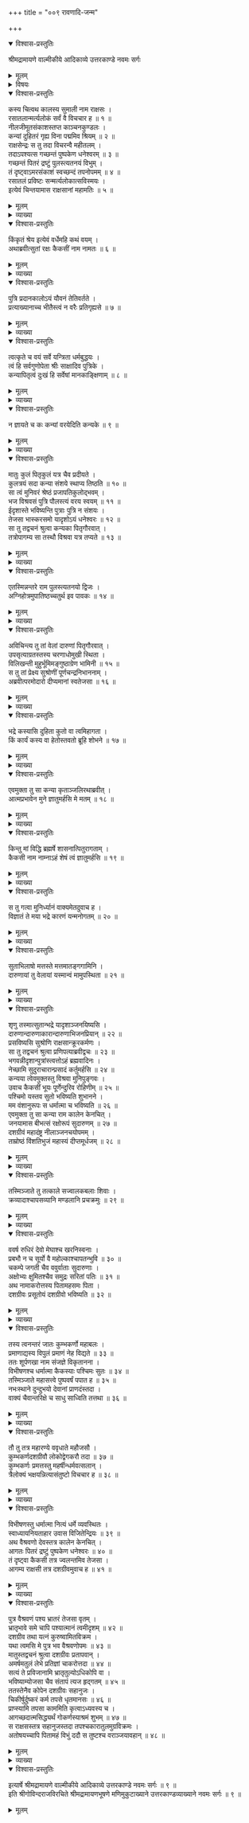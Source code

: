 +++
title = "००९ रावणादि-जन्म"

+++

<details open><summary>विश्वास-प्रस्तुतिः</summary>

श्रीमद्रामायणे वाल्मीकीये आदिकाव्ये उत्तरकाण्डे नवमः सर्गः
</details>

<details><summary>मूलम्</summary>

श्रीमद्रामायणे वाल्मीकीये आदिकाव्ये उत्तरकाण्डे नवमः सर्गः
</details>

<details><summary>विषयः</summary>

कदाचन तनययासहरसातलाद्भूतलंगतेनसुमालिनाराक्षसेन विश्रवसोदर्शनायपुष्पक -विमानेनगच्छतः कुबेरस्य दर्शनम् ॥ १ ॥ तत्तुल्यपौत्रकामेनतेन निजकन्यायाःकैकस्या विश्रवस्समीपंप्रति प्रेषणम् ॥ २ ॥ तपःप्रभावेन कैकसीभावविदातेन तांप्रति प्रदोषसमयसमा -गमनाद्धेतो रूक्षराक्षसरूपापत्यजननोक्तिः ॥ ३ ॥ ततस्तयाप्रार्थनाप्रसादितेनतेन पुनस्तांप्रति धर्मिष्ठकनिष्ठतनयजननविषयकवरदानम् ॥ ४ ॥ ततःकैकस्यां कालक्रमेणविश्रवस्सकाशा -द्रावणकुंभकर्णशूर्पणखाविभीषणानांजननम् ॥ ५ ॥ रावणेन मातृप्रेरणयाकुंभकर्णविभीषणाभ्यां -सह गोकर्णेतपश्चरणम् ॥ ६ ॥
</details>

<details open><summary>विश्वास-प्रस्तुतिः</summary>

कस्य चित्वथ कालस्य सुमाली नाम राक्षसः ।  
रसातलान्मर्त्यलोकं सर्वं वै विचचार ह ॥ १ ॥  
नीलजीमूतसंकाशस्तप्त काञ्चनकुण्डलः ।  
कन्यां दुहितरं गृह्य विना पद्ममिव श्रियम् ॥ २ ॥  
राक्षसेन्द्रः स तु तदा विचरन्वै महीतलम् ।  
तदाऽपश्यत्स गच्छन्तं पुष्पकेण धनेश्वरम् ॥ ३ ॥  
गच्छन्तं पितरं द्रष्टुं पुलस्त्यतनयं विभुम् ।  
तं दृष्ट्वाऽमरसंकाशं स्वच्छन्दं तपनोपमम् ॥ ४ ॥  
रसातलं प्रविष्टः सन्मर्त्यलोकात्सविस्मयः ।  
इत्येवं चिन्तयामास राक्षसानां महामतिः ॥ ५ ॥
</details>

<details><summary>मूलम्</summary>

कस्य चित्वथ कालस्य सुमाली नाम राक्षसः ।  
रसातलान्मर्त्यलोकं सर्वं वै विचचार ह ॥ १ ॥  
नीलजीमूतसंकाशस्तप्त काञ्चनकुण्डलः ।  
कन्यां दुहितरं गृह्य विना पद्ममिव श्रियम् ॥ २ ॥  
राक्षसेन्द्रः स तु तदा विचरन्वै महीतलम् ।  
तदाऽपश्यत्स गच्छन्तं पुष्पकेण धनेश्वरम् ॥ ३ ॥  
गच्छन्तं पितरं द्रष्टुं पुलस्त्यतनयं विभुम् ।  
तं दृष्ट्वाऽमरसंकाशं स्वच्छन्दं तपनोपमम् ॥ ४ ॥  
रसातलं प्रविष्टः सन्मर्त्यलोकात्सविस्मयः ।  
इत्येवं चिन्तयामास राक्षसानां महामतिः ॥ ५ ॥
</details>

<details><summary>व्याख्या</summary>

विना पद्मं पद्मं त्यक्त्वा स्थितां ॥ २-५ ॥
</details>

<details open><summary>विश्वास-प्रस्तुतिः</summary>

किंकृतं श्रेय इत्येवं वर्धेमहि कथं वयम् ।  
अथाब्रवीत्सुतां रक्षः कैकसीं नाम नामतः ॥ ६ ॥
</details>

<details><summary>मूलम्</summary>

किंकृतं श्रेय इत्येवं वर्धेमहि कथं वयम् ।  
अथाब्रवीत्सुतां रक्षः कैकसीं नाम नामतः ॥ ६ ॥
</details>

<details><summary>व्याख्या</summary>

राक्षसानां श्रेयः किंकृतं स्यात् केनोपायेन कृतं स्यात् । कथं वयं वर्धेमहीत्येवं चिन्तयामासेति योजना ॥ ६ ॥
</details>

<details open><summary>विश्वास-प्रस्तुतिः</summary>

पुत्रि प्रदानकालोऽयं यौवनं तेतिवर्तते ।  
प्रत्याख्यानाच्च भीतैस्त्वं न वरैः प्रतिगृह्यसे ॥ ७ ॥
</details>

<details><summary>मूलम्</summary>

पुत्रि प्रदानकालोऽयं यौवनं तेतिवर्तते ।  
प्रत्याख्यानाच्च भीतैस्त्वं न वरैः प्रतिगृह्यसे ॥ ७ ॥
</details>

<details><summary>व्याख्या</summary>

प्रत्याख्यानात् भीतैरस्माभिस्त्वं वरैर्न प्रतिगृह्यसे । प्रतिग्रहं न प्राप्नोषीत्यर्थः ॥ ७ ॥
</details>

<details open><summary>विश्वास-प्रस्तुतिः</summary>

त्वत्कृते च वयं सर्वे यन्त्रिता धर्मबुद्धयः ।  
त्वं हि सर्वगुणोपेता श्रीः साक्षादिव पुत्रिके ।  
कन्यापितृत्वं दुःखं हि सर्वेषां मानकाङ्क्षिणाम् ॥ ८ ॥
</details>

<details><summary>मूलम्</summary>

त्वत्कृते च वयं सर्वे यन्त्रिता धर्मबुद्धयः ।  
त्वं हि सर्वगुणोपेता श्रीः साक्षादिव पुत्रिके ।  
कन्यापितृत्वं दुःखं हि सर्वेषां मानकाङ्क्षिणाम् ॥ ८ ॥
</details>

<details><summary>व्याख्या</summary>

यन्त्रिताः कृतप्रयासाः । धर्मबुद्धयः विवाहधर्मनिमित्तचिन्तावन्तः ॥ ८ ॥
</details>

<details open><summary>विश्वास-प्रस्तुतिः</summary>

न ज्ञायते च कः कन्यां वरयेदिति कन्यके ॥ ९ ॥
</details>

<details><summary>मूलम्</summary>

न ज्ञायते च कः कन्यां वरयेदिति कन्यके ॥ ९ ॥
</details>

<details><summary>व्याख्या</summary>

कन्यापितृत्वस्य दुःखत्वमेव प्रदर्शयति – न ज्ञायत इति ॥ ९ ॥
</details>

<details open><summary>विश्वास-प्रस्तुतिः</summary>

मातुः कुलं पितृकुलं यत्र चैव प्रदीयते ।  
कुलत्रयं सदा कन्या संशये स्थाप्य तिष्ठति ॥ १० ॥  
सा त्वं मुनिवरं श्रेष्ठं प्रजापतिकुलोद्भवम् ।  
भज विश्रवसं पुत्रि पौलस्त्यं वरय स्वयम् ॥ ११ ॥  
ईदृशास्ते भविष्यन्ति पुत्राः पुत्रि न संशयः ।  
तेजसा भास्करसमो यादृशोऽयं धनेश्वरः ॥ १२ ॥  
सा तु तद्वचनं श्रुत्वा कन्यका पितृगौरवात् ।  
तत्रोपागम्य सा तस्थौ विश्रवा यत्र तप्यते ॥ १३ ॥
</details>

<details><summary>मूलम्</summary>

मातुः कुलं पितृकुलं यत्र चैव प्रदीयते ।  
कुलत्रयं सदा कन्या संशये स्थाप्य तिष्ठति ॥ १० ॥  
सा त्वं मुनिवरं श्रेष्ठं प्रजापतिकुलोद्भवम् ।  
भज विश्रवसं पुत्रि पौलस्त्यं वरय स्वयम् ॥ ११ ॥  
ईदृशास्ते भविष्यन्ति पुत्राः पुत्रि न संशयः ।  
तेजसा भास्करसमो यादृशोऽयं धनेश्वरः ॥ १२ ॥  
सा तु तद्वचनं श्रुत्वा कन्यका पितृगौरवात् ।  
तत्रोपागम्य सा तस्थौ विश्रवा यत्र तप्यते ॥ १३ ॥
</details>

<details><summary>व्याख्या</summary>

अथ वरणानन्तरमपि विशिष्य दुःखहेतुत्वं कन्याया इत्याह – मातुरिति ॥ संशये स्थाप्य तिष्ठतीति । कथमस्याश्चारित्रभ्रंशो न भविष्यतीति कुलत्रयं चिन्ताकुलमेव सदा भवतीत्यर्थः ॥ १०-१३ ॥
</details>

<details open><summary>विश्वास-प्रस्तुतिः</summary>

एतस्मिन्नन्तरे राम पुलस्त्यतनयो द्विजः ।  
अग्निहोत्रमुपातिष्ठच्चतुर्थ इव पावकः ॥ १४ ॥
</details>

<details><summary>मूलम्</summary>

एतस्मिन्नन्तरे राम पुलस्त्यतनयो द्विजः ।  
अग्निहोत्रमुपातिष्ठच्चतुर्थ इव पावकः ॥ १४ ॥
</details>

<details><summary>व्याख्या</summary>

उपातिष्ठत् प्रदोषे अग्निहोत्रं कृतवानित्यर्थः ॥ १४ ॥
</details>

<details open><summary>विश्वास-प्रस्तुतिः</summary>

अविचिन्त्य तु तां वेलां दारुणां पितृगौरवात् ।  
उपसृत्याग्रतस्तस्य चरणाधोमुखी स्थिता ।  
विलिखन्ती मुहुर्भूमिमङ्गुष्ठाग्रेण भामिनी ॥ १५ ॥  
स तु तां प्रेक्ष्य सुश्रोणीं पूर्णचन्द्रनिभाननाम् ।  
अब्रवीत्परमोदारो दीप्यमानां स्वतेजसा ॥ १६ ॥
</details>

<details><summary>मूलम्</summary>

अविचिन्त्य तु तां वेलां दारुणां पितृगौरवात् ।  
उपसृत्याग्रतस्तस्य चरणाधोमुखी स्थिता ।  
विलिखन्ती मुहुर्भूमिमङ्गुष्ठाग्रेण भामिनी ॥ १५ ॥  
स तु तां प्रेक्ष्य सुश्रोणीं पूर्णचन्द्रनिभाननाम् ।  
अब्रवीत्परमोदारो दीप्यमानां स्वतेजसा ॥ १६ ॥
</details>

<details><summary>व्याख्या</summary>

पितृगौरवात् पितरि बहुमानात् । चरणाधोमुखी चरणसमीपाधोमुखी । विलिखन्तीति चिन्तानुभावः ॥ १५-१६ ॥
</details>

<details open><summary>विश्वास-प्रस्तुतिः</summary>

भद्रे कस्यासि दुहिता कुतो वा त्वमिहागता ।  
किं कार्यं कस्य वा हेतोस्तवतो ब्रूहि शोभने ॥ १७ ॥
</details>

<details><summary>मूलम्</summary>

भद्रे कस्यासि दुहिता कुतो वा त्वमिहागता ।  
किं कार्यं कस्य वा हेतोस्तवतो ब्रूहि शोभने ॥ १७ ॥
</details>

<details><summary>व्याख्या</summary>

कुतः कस्माद्देशात् । किं कार्यं मया कर्तव्यं कस्य हेतोः कस्मै प्रयोजनाय ॥ १७ ॥
</details>

<details open><summary>विश्वास-प्रस्तुतिः</summary>

एवमुक्ता तु सा कन्या कृताञ्जलिरथाब्रवीत् ।  
आत्मप्रभावेन मुने ज्ञातुमर्हसि मे मतम् ॥ १८ ॥
</details>

<details><summary>मूलम्</summary>

एवमुक्ता तु सा कन्या कृताञ्जलिरथाब्रवीत् ।  
आत्मप्रभावेन मुने ज्ञातुमर्हसि मे मतम् ॥ १८ ॥
</details>

<details><summary>व्याख्या</summary>

मे मतं त्वद्भर्तृकत्वाभिलाषित्वं ॥ १८ ॥
</details>

<details open><summary>विश्वास-प्रस्तुतिः</summary>

किन्तु मां विद्धि ब्रह्मर्षे शासनात्पितुरागताम् ।  
कैकसी नाम नाम्नाऽहं शेषं त्वं ज्ञातुमर्हसि ॥ १९ ॥
</details>

<details><summary>मूलम्</summary>

किन्तु मां विद्धि ब्रह्मर्षे शासनात्पितुरागताम् ।  
कैकसी नाम नाम्नाऽहं शेषं त्वं ज्ञातुमर्हसि ॥ १९ ॥
</details>

<details><summary>व्याख्या</summary>

तच्च वक्तुं लज्जावशादनुचितमिति सूचयित्वा वक्तुमुचितमाह – किन्त्विति ॥ १९ ॥
</details>

<details open><summary>विश्वास-प्रस्तुतिः</summary>

स तु गत्वा मुनिर्ध्यानं वाक्यमेतदुवाच ह ।  
विज्ञातं ते मया भद्रे कारणं यन्मनोगतम् ॥ २० ॥
</details>

<details><summary>मूलम्</summary>

स तु गत्वा मुनिर्ध्यानं वाक्यमेतदुवाच ह ।  
विज्ञातं ते मया भद्रे कारणं यन्मनोगतम् ॥ २० ॥
</details>

<details><summary>व्याख्या</summary>

कारणं आगमनकारणं ॥ २० ॥
</details>

<details open><summary>विश्वास-प्रस्तुतिः</summary>

सुताभिलाषो मत्तस्ते मत्तमातङ्गगामिनि ।  
दारुणायां तु वेलायां यस्मान्वं मामुपस्थिता ॥ २१ ॥
</details>

<details><summary>मूलम्</summary>

सुताभिलाषो मत्तस्ते मत्तमातङ्गगामिनि ।  
दारुणायां तु वेलायां यस्मान्वं मामुपस्थिता ॥ २१ ॥
</details>

<details><summary>व्याख्या</summary>

तदेवाह – सुतेति ॥ २१ ॥
</details>

<details open><summary>विश्वास-प्रस्तुतिः</summary>

शृणु तस्मात्सुतान्भद्रे यादृशाञ्जनयिष्यसि ।  
दारुणान्दारुणाकारान्दारुणाभिजनप्रियान् ॥ २२ ॥  
प्रसविष्यसि सुश्रोणि राक्षसान्क्रूरकर्मणः ।  
सा तु तद्वचनं श्रुत्वा प्रणिपत्याब्रवीद्वचः ॥ २३ ॥  
भगवन्नीदृशान्पुत्रांस्त्वत्तोऽहं ब्रह्मवादिनः ।  
नेच्छामि सुदुराचारान्प्रसादं कर्तुमर्हसि ॥ २४ ॥  
कन्यया त्वेवमुक्तस्तु विश्रवा मुनिपुङ्गवः ।  
उवाच कैकसीं भूयः पूर्णेन्दुरिव रोहिणीम् ॥ २५ ॥  
पश्चिमो यस्तव सुतो भविष्यति शुभानने ।  
मम वंशानुरूपः स धर्मात्मा च भविष्यति ॥ २६ ॥  
एवमुक्ता तु सा कन्या राम कालेन केनचित् ।  
जनयामास बीभत्सं रक्षोरूपं सुदारुणम् ॥ २७ ॥  
दशग्रीवं महादंष्ट्र नीलाञ्जनचयोपमम् ।  
ताम्रोष्ठं विंशतिभुजं महास्यं दीप्तमूर्धजम् ॥ २८ ॥
</details>

<details><summary>मूलम्</summary>

शृणु तस्मात्सुतान्भद्रे यादृशाञ्जनयिष्यसि ।  
दारुणान्दारुणाकारान्दारुणाभिजनप्रियान् ॥ २२ ॥  
प्रसविष्यसि सुश्रोणि राक्षसान्क्रूरकर्मणः ।  
सा तु तद्वचनं श्रुत्वा प्रणिपत्याब्रवीद्वचः ॥ २३ ॥  
भगवन्नीदृशान्पुत्रांस्त्वत्तोऽहं ब्रह्मवादिनः ।  
नेच्छामि सुदुराचारान्प्रसादं कर्तुमर्हसि ॥ २४ ॥  
कन्यया त्वेवमुक्तस्तु विश्रवा मुनिपुङ्गवः ।  
उवाच कैकसीं भूयः पूर्णेन्दुरिव रोहिणीम् ॥ २५ ॥  
पश्चिमो यस्तव सुतो भविष्यति शुभानने ।  
मम वंशानुरूपः स धर्मात्मा च भविष्यति ॥ २६ ॥  
एवमुक्ता तु सा कन्या राम कालेन केनचित् ।  
जनयामास बीभत्सं रक्षोरूपं सुदारुणम् ॥ २७ ॥  
दशग्रीवं महादंष्ट्र नीलाञ्जनचयोपमम् ।  
ताम्रोष्ठं विंशतिभुजं महास्यं दीप्तमूर्धजम् ॥ २८ ॥
</details>

<details><summary>व्याख्या</summary>

दारुणान् क्रूरस्वभावान् । दारुणाकारान् कुरवेषान् । दारुणाभिजनप्रियान् दारुणाभिजने क्रूरबन्धौ राक्षसरूपे प्रियं येषां तान् ॥ २२-२८ ॥
</details>

<details open><summary>विश्वास-प्रस्तुतिः</summary>

तस्मिञ्जाते तु तत्काले सज्वालकबलाः शिवाः ।  
क्रव्यादाश्चापसव्यानि मण्डलानि प्रचक्रमुः ॥ २९ ॥
</details>

<details><summary>मूलम्</summary>

तस्मिञ्जाते तु तत्काले सज्वालकबलाः शिवाः ।  
क्रव्यादाश्चापसव्यानि मण्डलानि प्रचक्रमुः ॥ २९ ॥
</details>

<details><summary>व्याख्या</summary>

सज्वालकबलाः ज्वालारूपास्यान्तर्गतकबलाः । शिवाः वृद्धजम्बुकाः ॥ २९ ॥
</details>

<details open><summary>विश्वास-प्रस्तुतिः</summary>

ववर्ष रुधिरं देवो मेघाश्च खरनिस्वनाः ।  
प्रबभौ न च सूर्यो वै महोल्काश्चापतन्भुवि ॥ ३० ॥  
चकम्पे जगती चैव ववुर्वाताः सुदारुणाः ।  
अक्षोभ्यः क्षुमितश्चैव समुद्रः सरितां पतिः ॥ ३१ ॥  
अथ नामाकरोत्तस्य पितामहसमः पिता ।  
दशग्रीवः प्रसूतोयं दशग्रीवो भविष्यति ॥ ३२ ॥
</details>

<details><summary>मूलम्</summary>

ववर्ष रुधिरं देवो मेघाश्च खरनिस्वनाः ।  
प्रबभौ न च सूर्यो वै महोल्काश्चापतन्भुवि ॥ ३० ॥  
चकम्पे जगती चैव ववुर्वाताः सुदारुणाः ।  
अक्षोभ्यः क्षुमितश्चैव समुद्रः सरितां पतिः ॥ ३१ ॥  
अथ नामाकरोत्तस्य पितामहसमः पिता ।  
दशग्रीवः प्रसूतोयं दशग्रीवो भविष्यति ॥ ३२ ॥
</details>

<details><summary>व्याख्या</summary>

देवः पर्जन्यदेवः ॥ ३०-३२ ॥
</details>

<details open><summary>विश्वास-प्रस्तुतिः</summary>

तस्य त्वनन्तरं जातः कुम्भकर्णो महाबलः ।  
प्रमाणाद्यस्य विपुलं प्रमाणं नेह विद्यते ॥ ३३ ॥  
ततः शूर्पणखा नाम संजज्ञे विकृतानना ।  
विभीषणश्च धर्मात्मा कैकस्याः पश्चिमः सुतः ॥ ३४ ॥  
तस्मिञ्जाते महासत्त्वे पुष्पवर्षं पपात ह ॥ ३५ ॥  
नभःस्थाने दुन्दुभयो देवानां प्राणदंस्तदा ।  
वाक्यं चैवान्तरिक्षे च साधु साध्विति तत्तथा ॥ ३६ ॥
</details>

<details><summary>मूलम्</summary>

तस्य त्वनन्तरं जातः कुम्भकर्णो महाबलः ।  
प्रमाणाद्यस्य विपुलं प्रमाणं नेह विद्यते ॥ ३३ ॥  
ततः शूर्पणखा नाम संजज्ञे विकृतानना ।  
विभीषणश्च धर्मात्मा कैकस्याः पश्चिमः सुतः ॥ ३४ ॥  
तस्मिञ्जाते महासत्त्वे पुष्पवर्षं पपात ह ॥ ३५ ॥  
नभःस्थाने दुन्दुभयो देवानां प्राणदंस्तदा ।  
वाक्यं चैवान्तरिक्षे च साधु साध्विति तत्तथा ॥ ३६ ॥
</details>

<details><summary>व्याख्या</summary>

यस्य प्रमाणाद्विपुलं प्रमाणं नेह विद्यते नैवास्ति । प्रमाणभूतेष्विति शेषः ॥ ३३-३६ ॥
</details>

<details open><summary>विश्वास-प्रस्तुतिः</summary>

तौ तु तत्र महारण्ये ववृधाते महौजसौ ।  
कुम्भकर्णदशग्रीवौ लोकोद्वेगकरौ तदा ॥ ३७ ॥  
कुम्भकर्णः प्रमत्तस्तु महर्षीन्धर्मवत्सलान् ।  
त्रैलोक्यं भक्षयन्नित्यासंतुष्टो विचचार ह ॥ ३८ ॥
</details>

<details><summary>मूलम्</summary>

तौ तु तत्र महारण्ये ववृधाते महौजसौ ।  
कुम्भकर्णदशग्रीवौ लोकोद्वेगकरौ तदा ॥ ३७ ॥  
कुम्भकर्णः प्रमत्तस्तु महर्षीन्धर्मवत्सलान् ।  
त्रैलोक्यं भक्षयन्नित्यासंतुष्टो विचचार ह ॥ ३८ ॥
</details>

<details><summary>व्याख्या</summary>

तत्र महारण्ये पितुराश्रमारण्ये ॥ ३७-३८ ॥
</details>

<details open><summary>विश्वास-प्रस्तुतिः</summary>

विभीषणस्तु धर्मात्मा नित्यं धर्मे व्यवस्थितः ।  
स्वाध्यायनियताहार उवास विजितेन्द्रियः ॥ ३९ ॥  
अथ वैश्रवणो देवस्तत्र कालेन केनचित् ।  
आगतः पितरं द्रष्टुं पुष्पकेण धनेश्वरः ॥ ४० ॥  
तं दृष्ट्वा कैकसी तत्र ज्वलन्तमिव तेजसा ।  
आगम्य राक्षसी तत्र दशग्रीवमुवाच ह ॥ ४१ ॥
</details>

<details><summary>मूलम्</summary>

विभीषणस्तु धर्मात्मा नित्यं धर्मे व्यवस्थितः ।  
स्वाध्यायनियताहार उवास विजितेन्द्रियः ॥ ३९ ॥  
अथ वैश्रवणो देवस्तत्र कालेन केनचित् ।  
आगतः पितरं द्रष्टुं पुष्पकेण धनेश्वरः ॥ ४० ॥  
तं दृष्ट्वा कैकसी तत्र ज्वलन्तमिव तेजसा ।  
आगम्य राक्षसी तत्र दशग्रीवमुवाच ह ॥ ४१ ॥
</details>

<details><summary>व्याख्या</summary>

स्वाध्यायं नियतं आहारः अहरहरिति स्वाध्यायनियताहारः ॥ ३९-४१ ॥
</details>

<details open><summary>विश्वास-प्रस्तुतिः</summary>

पुत्र वैश्रवणं पश्य भ्रातरं तेजसा वृतम् ।  
भ्रातृभावे समे चापि पश्यात्मानं त्वमीदृशम् ॥ ४२ ॥  
दशग्रीव तथा यत्नं कुरुष्वामितविक्रम ।  
यथा त्वमसि मे पुत्र भव वैश्रवणोपमः ॥ ४३ ॥  
मातुस्तद्वचनं श्रुत्वा दशग्रीवः प्रतापवान् ।  
अमर्षमतुलं लेभे प्रतिज्ञां चाकरोत्तदा ॥ ४४ ॥  
सत्यं ते प्रविजानामि भ्रातृतुल्योऽधिकोपि वा ।  
भविष्याम्योजसा चैव संतापं त्यज हृद्गतम् ॥ ४५ ॥  
ततस्तेनैव कोपेन दशग्रीवः सहानुजः ।  
चिकीर्षुर्दुष्करं कर्म तपसे धृतमानसः ॥ ४६ ॥  
प्राप्स्यामि तपसा काममिति कृत्वाऽध्यवस्य च ।  
आगच्छदात्मसिद्ध्यर्थं गोकर्णस्याश्रमं शुभम् ॥ ४७ ॥  
स राक्षसस्तत्र सहानुजस्तदा तपश्चकारातुलमुग्रविक्रमः ।  
अतोषयच्चापि पितामहं विभुं ददौ स तुष्टश्च वराञ्जयावहान् ॥ ४८ ॥
</details>

<details><summary>मूलम्</summary>

पुत्र वैश्रवणं पश्य भ्रातरं तेजसा वृतम् ।  
भ्रातृभावे समे चापि पश्यात्मानं त्वमीदृशम् ॥ ४२ ॥  
दशग्रीव तथा यत्नं कुरुष्वामितविक्रम ।  
यथा त्वमसि मे पुत्र भव वैश्रवणोपमः ॥ ४३ ॥  
मातुस्तद्वचनं श्रुत्वा दशग्रीवः प्रतापवान् ।  
अमर्षमतुलं लेभे प्रतिज्ञां चाकरोत्तदा ॥ ४४ ॥  
सत्यं ते प्रविजानामि भ्रातृतुल्योऽधिकोपि वा ।  
भविष्याम्योजसा चैव संतापं त्यज हृद्गतम् ॥ ४५ ॥  
ततस्तेनैव कोपेन दशग्रीवः सहानुजः ।  
चिकीर्षुर्दुष्करं कर्म तपसे धृतमानसः ॥ ४६ ॥  
प्राप्स्यामि तपसा काममिति कृत्वाऽध्यवस्य च ।  
आगच्छदात्मसिद्ध्यर्थं गोकर्णस्याश्रमं शुभम् ॥ ४७ ॥  
स राक्षसस्तत्र सहानुजस्तदा तपश्चकारातुलमुग्रविक्रमः ।  
अतोषयच्चापि पितामहं विभुं ददौ स तुष्टश्च वराञ्जयावहान् ॥ ४८ ॥
</details>

<details><summary>व्याख्या</summary>

आत्मानं ईदृशं कुबेरवद्दिव्यवैभवरहितं । दरिद्रमित्यर्थः ॥ ४२-४८ ॥
</details>

<details open><summary>विश्वास-प्रस्तुतिः</summary>

इत्यार्षे श्रीमद्रामायणे वाल्मीकीये आदिकाव्ये उत्तरकाण्डे नवमः सर्गः ॥ ९ ॥  
इति श्रीगोविन्दराजविरचिते श्रीमद्रामायणभूषणे मणिमुकुटाख्याने उत्तरकाण्डव्याख्याने नवमः सर्गः ॥ ९ ॥
</details>

<details><summary>मूलम्</summary>

इत्यार्षे श्रीमद्रामायणे वाल्मीकीये आदिकाव्ये उत्तरकाण्डे नवमः सर्गः ॥ ९ ॥  
इति श्रीगोविन्दराजविरचिते श्रीमद्रामायणभूषणे मणिमुकुटाख्याने उत्तरकाण्डव्याख्याने नवमः सर्गः ॥ ९ ॥
</details>

